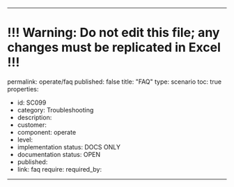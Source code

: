 ---
# !!! Warning: Do not edit this file; any changes must be replicated in Excel !!!
permalink: operate/faq
published: false
title: "FAQ"
type: scenario
toc: true
properties:
  - id: SC099
  - category: Troubleshooting
  - description:
  - customer:
  - component: operate
  - level:
  - implementation status: DOCS ONLY
  - documentation status: OPEN
  - published:
  - link: faq
require:
required_by:
------ 

